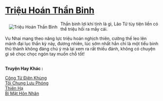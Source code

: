 <a href="https://utruyen.com/trieu-hoan-than-binh/1272/" title="Triệu Hoán Thần Binh"><h1>Triệu Hoán Thần Binh</h1></a><div style="display:table"><img align="right" style="float: left; padding: 10px;" src="https://utruyen.com/images/story/200x260/trieu-hoan-than-binh.jpg" alt="Triệu Hoán Thần Binh">Thần binh lợi khí tính là gì, Lão Tử tùy tiện liền có thể triệu hồi ra mấy cái.<p></p>Vu Nhai mang theo năng lực triệu hoán nghịch thiên, cường thế leo lên mảnh đại lục thần kỳ này, đương nhiên, lúc sớm nhất hắn chỉ là một tiểu binh thủ thành không đáng chú ý mà lại xem ra rất thiếu đánh, không có chuyện gì sẽ chọc chọc ngón tay muốn chỗ tốt!</div><p><br><b>Truyện Hay Khác :</b></p><a href="https://utruyen.com/cong-tu-dien-khung/481/" alt="Công Tử Điên Khùng">Công Tử Điên Khùng</a><br/><a href="https://dammyh.wordpress.com/2019/11/07/toi-chung-luu-phong/" alt="Tối Chung Lưu Phóng">Tối Chung Lưu Phóng</a><br/><a href="https://github.com/quanluxury/ngontinhhot/tree/master/truyenhay/21620/" alt="Thiên Hạ">Thiên Hạ</a><br/><a href="https://github.com/quanluxury/truyenhot/tree/master/truyenhay/18704/" alt="Bí Mật Hôn Nhân">Bí Mật Hôn Nhân</a><br/>